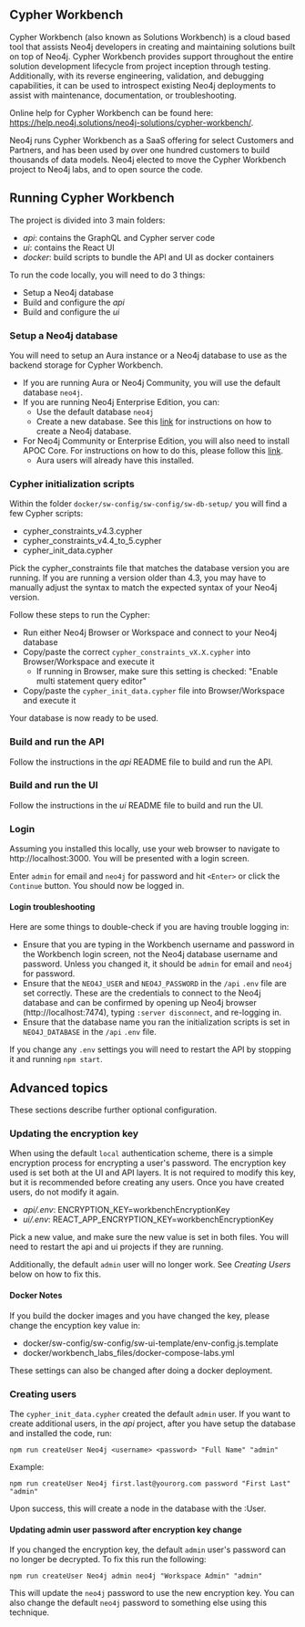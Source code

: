 
## Cypher Workbench
Cypher Workbench (also known as Solutions Workbench) is a cloud based tool that assists Neo4j developers in creating and maintaining solutions built on top of Neo4j. Cypher Workbench provides support throughout the entire solution development lifecycle from project inception through testing. Additionally, with its reverse engineering, validation, and debugging capabilities, it can be used to introspect existing Neo4j deployments to assist with maintenance, documentation, or troubleshooting.

Online help for Cypher Workbench can be found here: https://help.neo4j.solutions/neo4j-solutions/cypher-workbench/.

Neo4j runs Cypher Workbench as a SaaS offering for select Customers and Partners, and has been used by over one hundred customers to build thousands of data models. Neo4j elected to move the Cypher Workbench project to Neo4j labs, and to open source the code.

## Running Cypher Workbench
The project is divided into 3 main folders:
* *api*: contains the GraphQL and Cypher server code
* *ui*: contains the React UI
* *docker*: build scripts to bundle the API and UI as docker containers

To run the code locally, you will need to do 3 things:
* Setup a Neo4j database
* Build and configure the *api*
* Build and configure the *ui*

### Setup a Neo4j database
You will need to setup an Aura instance or a Neo4j database to use as the backend storage for Cypher Workbench. 

* If you are running Aura or Neo4j Community, you will use the default database `neo4j`.
* If you are running Neo4j Enterprise Edition, you can:
  * Use the default database `neo4j`
  * Create a new database. See this [link](https://neo4j.com/docs/cypher-manual/current/administration/databases/#administration-databases-create-database) for instructions on how to create a Neo4j database.
* For Neo4j Community or Enterprise Edition, you will also need to install APOC Core. For instructions on how to do this, please follow this [link](https://neo4j.com/docs/apoc/current/installation/). 
  * Aura users will already have this installed.

### Cypher initialization scripts
Within the folder `docker/sw-config/sw-config/sw-db-setup/` you will find a few Cypher scripts:

* cypher_constraints_v4.3.cypher
* cypher_constraints_v4.4_to_5.cypher
* cypher_init_data.cypher

Pick the cypher_constraints file that matches the database version you are running. If you are running a version older than 4.3, you may have to manually adjust the syntax to match the expected syntax of your Neo4j version.

Follow these steps to run the Cypher:

* Run either Neo4j Browser or Workspace and connect to your Neo4j database
* Copy/paste the correct `cypher_constraints_vX.X.cypher` into Browser/Workspace and execute it
  * If running in Browser, make sure this setting is checked: "Enable multi statement query editor"
* Copy/paste the `cypher_init_data.cypher` file into Browser/Workspace and execute it

Your database is now ready to be used.

### Build and run the API
Follow the instructions in the *api* README file to build and run the API.

### Build and run the UI
Follow the instructions in the *ui* README file to build and run the UI.

### Login
Assuming you installed this locally, use your web browser to navigate to http://localhost:3000. You will be presented with a login screen. 

Enter `admin` for email and `neo4j` for password and hit `<Enter>` or click the `Continue` button. You should now be logged in.

#### Login troubleshooting
Here are some things to double-check if you are having trouble logging in:
* Ensure that you are typing in the Workbench username and password in the Workbench login screen, not the Neo4j database username and password. Unless you changed it, it should be `admin` for email and `neo4j` for password.
* Ensure that the `NEO4J_USER` and `NEO4J_PASSWORD` in the `/api` `.env` file are set correctly. These are the credentials to connect to the Neo4j database and can be confirmed by opening up Neo4j browser (http://localhost:7474), typing `:server disconnect`, and re-logging in.
* Ensure that the database name you ran the initialization scripts is set in `NEO4J_DATABASE` in the `/api` `.env` file. 

If you change any `.env` settings you will need to restart the API by stopping it and running `npm start`.

## Advanced topics
These sections describe further optional configuration.

### Updating the encryption key
When using the default `local` authentication scheme, there is a simple encryption process for encrypting a user's password. The encryption key used is set both at the UI and API layers. It is not required to modify this key, but it is recommended before creating any users. Once you have created users, do not modify it again.
* *api/.env*: ENCRYPTION_KEY=workbenchEncryptionKey
* *ui/.env*: REACT_APP_ENCRYPTION_KEY=workbenchEncryptionKey

Pick a new value, and make sure the new value is set in both files. You will need to restart the api and ui projects if they are running.

Additionally, the default `admin` user will no longer work. See *Creating Users* below on how to fix this.

#### Docker Notes
If you build the docker images and you have changed the key, please change the encyption key value in:
* docker/sw-config/sw-config/sw-ui-template/env-config.js.template
* docker/workbench_labs_files/docker-compose-labs.yml

These settings can also be changed after doing a docker deployment.

### Creating users
The `cypher_init_data.cypher` created the default `admin` user. If you want to create additional users, in the *api* project, after you have setup the database and installed the code, run:

```
npm run createUser Neo4j <username> <password> "Full Name" "admin"
```

Example:
```
npm run createUser Neo4j first.last@yourorg.com password "First Last" "admin"
```

Upon success, this will create a node in the database with the :User.

#### Updating admin user password after encryption key change
If you changed the encryption key, the default `admin` user's password can no longer be decrypted. To fix this run the following:
```
npm run createUser Neo4j admin neo4j "Workspace Admin" "admin"
```
This will update the `neo4j` password to use the new encryption key. You can also change the default `neo4j` password to something else using this technique.
